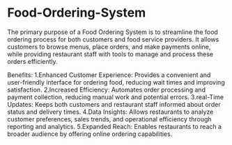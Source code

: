 # Food-Ordering-System
The primary purpose of a Food Ordering System is to streamline the food ordering process for both customers
and food service providers. It allows customers to browse menus, place orders, and make payments online, 
while providing restaurant staff with tools to manage and process these orders efficiently.

Benefits:
1.Enhanced Customer Experience: Provides a convenient and user-friendly interface for ordering food, reducing wait times and improving satisfaction.
2.Increased Efficiency: Automates order processing and payment collection, reducing manual work and potential errors.
3.real-Time Updates: Keeps both customers and restaurant staff informed about order status and delivery times.
4.Data Insights: Allows restaurants to analyze customer preferences, sales trends, and operational efficiency through reporting and analytics.
5.Expanded Reach: Enables restaurants to reach a broader audience by offering online ordering capabilities.



